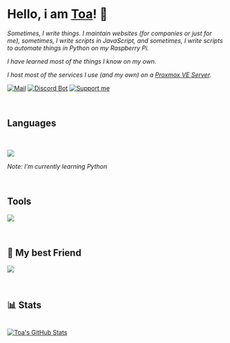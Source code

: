 
# Hello, i am [Toa](https://github.com/Toaaa)! 👋

*Sometimes, I write things. I maintain websites (for companies or just for me), sometimes, I write scripts in JavaScript, and sometimes, I write scripts to automate things in Python on my Raspberry Pi.*

*I have learned most of the things I know on my own.*

*I host most of the services I use (and my own) on a [Proxmox VE Server](https://www.proxmox.com/).*

[![Mail](https://img.shields.io/badge/-Send%20me%20a%20mail-6666ff?style=flat-square&logo=gmail&logoColor=white)](mailto:hi@toaaa.de) [![Discord Bot](https://img.shields.io/badge/-Discord%20Bot-5865F2?style=flat-square&logo=discord&logoColor=white)](https://bot.toaaa.de) [![Support me](https://img.shields.io/badge/-Support%20me-f7df1e?style=flat-square&logo=buy-me-a-coffee&logoColor=black)](https://buymeacoffee.com/toaaa)

<br>

## Languages

<br>

![](https://skillicons.dev/icons?i=php,html,css,js,nodejs,sass,mysql)

*Note: I'm currently learning Python*

<br>

## Tools

![](https://skillicons.dev/icons?i=linux,vscode,visualstudio,ps,pr,docker,github,git)

<br>

## 🤝 My best Friend

![](https://skillicons.dev/icons?i=stackoverflow)

<br>

## 📊 Stats

<br>

<a  href="https://github.com/Toaaa/Toaaa">

<img  align="center"  src="https://github-readme-stats.vercel.app/api?username=Toaaa&count_private=true&include_all_commits=true&show_icons=true&line_height=27&locale=en&theme=gotham"  alt="Toa's GitHub Stats"  />

</a>

<!-- Most Used Languages

<a href="https://github.com/Toaaa/Toaaa">

<img align="center" src="https://github-readme-stats.vercel.app/api/top-langs/?username=Toaaa&count_private=true&hide=xml,txt,md&layout=compact&langs_count=3&show_icons=true&line_height=27&locale=en&theme=gotham" alt="Toa's GitHub Stats" />

</a>

Most Use Languages -->

